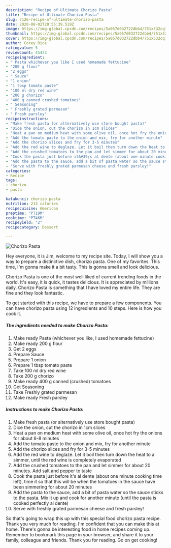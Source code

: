 ```yaml
---
description: "Recipe of Ultimate Chorizo Pasta"
title: "Recipe of Ultimate Chorizo Pasta"
slug: 7126-recipe-of-ultimate-chorizo-pasta
date: 2020-08-02T20:55:39.519Z
image: https://img-global.cpcdn.com/recipes/5a057d032722dbb4/751x532cq70/chorizo-pasta-recipe-main-photo.jpg
thumbnail: https://img-global.cpcdn.com/recipes/5a057d032722dbb4/751x532cq70/chorizo-pasta-recipe-main-photo.jpg
cover: https://img-global.cpcdn.com/recipes/5a057d032722dbb4/751x532cq70/chorizo-pasta-recipe-main-photo.jpg
author: Corey Rice
ratingvalue: 5
reviewcount: 45473
recipeingredient:
- " Pasta whichever you like I used homemade fettucine"
- "200 g flour"
- "2 eggs"
- " Sauce"
- "1 onion"
- "1 tbsp tomato paste"
- "100 ml dry red wine"
- "200 g chorizo"
- "400 g canned crushed tomatoes"
- " Seasoning"
- " Freshly grated parmesan"
- " Fresh parsley"
recipeinstructions:
- "Make fresh pasta (or alternatively use store bought pasta)"
- "Dice the onion, cut the chorizo in 1cm slices"
- "Heat a pan on medium heat with some olive oil, once hot fry the onions for about 6-8 minutes"
- "Add the tomato paste to the onion and mix, fry for another minute"
- "Add the chorizo slices and fry for 3-5 minutes"
- "Add the red wine to deglaze. Let it boil then turn down the heat to a simmer, until the red wine is completely evaporated"
- "Add the crushed tomatoes to the pan and let simmer for about 20 minutes. Add salt and pepper to taste"
- "Cook the pasta just before it&#39;s al dente (about one minute cooking time left), time it so that this will be when the tomatoes in the sauce have been simmering for about 20 minutes"
- "Add the pasta to the sauce, add a bit of pasta water so the sauce sticks to the pasta. Mix it up and cook for another minute (until the pasta is cooked perfectly al dente)"
- "Serve with freshly grated parmesan cheese and fresh parsley!"
categories:
- Recipe
tags:
- chorizo
- pasta

katakunci: chorizo pasta 
nutrition: 213 calories
recipecuisine: American
preptime: "PT19M"
cooktime: "PT46M"
recipeyield: "2"
recipecategory: Dessert

---
```



![Chorizo Pasta](https://img-global.cpcdn.com/recipes/5a057d032722dbb4/751x532cq70/chorizo-pasta-recipe-main-photo.jpg)

Hey everyone, it is Jim, welcome to my recipe site. Today, I will show you a way to prepare a distinctive dish, chorizo pasta. One of my favorites. This time, I'm gonna make it a bit tasty. This is gonna smell and look delicious.



Chorizo Pasta is one of the most well liked of current trending foods in the world. It's easy, it is quick, it tastes delicious. It is appreciated by millions daily. Chorizo Pasta is something that I have loved my entire life. They are fine and they look fantastic.


To get started with this recipe, we have to prepare a few components. You can have chorizo pasta using 12 ingredients and 10 steps. Here is how you cook it.

<!--inarticleads1-->

##### The ingredients needed to make Chorizo Pasta:

1. Make ready  Pasta (whichever you like, I used homemade fettucine)
1. Make ready 200 g flour
1. Get 2 eggs
1. Prepare  Sauce
1. Prepare 1 onion
1. Prepare 1 tbsp tomato paste
1. Take 100 ml dry red wine
1. Take 200 g chorizo
1. Make ready 400 g canned (crushed) tomatoes
1. Get  Seasoning
1. Take  Freshly grated parmesan
1. Make ready  Fresh parsley




<!--inarticleads2-->

##### Instructions to make Chorizo Pasta:

1. Make fresh pasta (or alternatively use store bought pasta)
1. Dice the onion, cut the chorizo in 1cm slices
1. Heat a pan on medium heat with some olive oil, once hot fry the onions for about 6-8 minutes
1. Add the tomato paste to the onion and mix, fry for another minute
1. Add the chorizo slices and fry for 3-5 minutes
1. Add the red wine to deglaze. Let it boil then turn down the heat to a simmer, until the red wine is completely evaporated
1. Add the crushed tomatoes to the pan and let simmer for about 20 minutes. Add salt and pepper to taste
1. Cook the pasta just before it&#39;s al dente (about one minute cooking time left), time it so that this will be when the tomatoes in the sauce have been simmering for about 20 minutes
1. Add the pasta to the sauce, add a bit of pasta water so the sauce sticks to the pasta. Mix it up and cook for another minute (until the pasta is cooked perfectly al dente)
1. Serve with freshly grated parmesan cheese and fresh parsley!




So that's going to wrap this up with this special food chorizo pasta recipe. Thank you very much for reading. I'm confident that you can make this at home. There's gonna be interesting food in home recipes coming up. Remember to bookmark this page in your browser, and share it to your family, colleague and friends. Thank you for reading. Go on get cooking!
